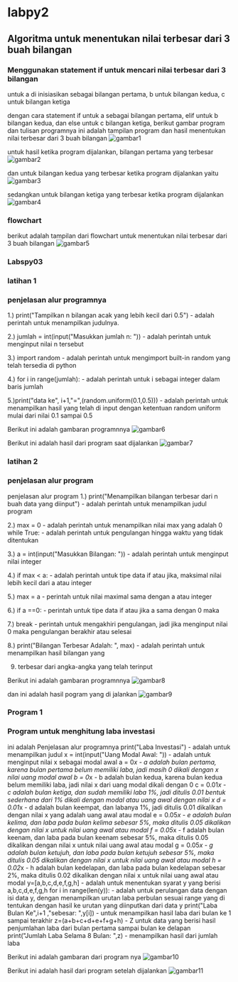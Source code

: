 # labpy2
## Algoritma untuk menentukan nilai terbesar dari 3 buah bilangan 
### Menggunakan statement if untuk mencari nilai terbesar dari 3 bilangan
untuk a di inisiasikan sebagai bilangan pertama, b untuk bilangan kedua, c untuk bilangan ketiga

dengan cara statement if untuk a sebagai bilangan pertama, elif untuk b bilangan kedua, dan else untuk c bilangan ketiga, berikut gambar program dan tulisan programnya
ini adalah tampilan program dan hasil menentukan nilai terbesar dari 3 buah bilangan 
![gambar1](ss/ss1.jpg)

untuk hasil ketika program dijalankan, bilangan pertama yang terbesar
![gambar2](ss/bil1.png)

dan untuk bilangan kedua yang terbesar ketika program dijalankan yaitu
![gambar3](ss/bil2.png)

sedangkan untuk bilangan ketiga yang terbesar ketika program dijalankan
![gambar4](ss/bil3.png)

### flowchart 
 berikut adalah tampilan dari flowchart untuk menentukan nilai terbesar dari 3 buah bilangan
![gambar5](ss/ss.2.jpg)

### Labspy03
### latihan 1
### penjelasan alur programnya
1.) print("Tampilkan n bilangan acak yang lebih kecil dari 0.5") - adalah perintah untuk menampilkan judulnya.

2.) jumlah = int(input("Masukkan jumlah n: ")) - adalah perintah untuk menginput nilai n tersebut

3.) import random - adalah perintah untuk mengimport built-in random yang telah tersedia di python

4.) for i in range(jumlah): - adalah perintah untuk i sebagai integer dalam baris jumlah

5.)print("data ke", i+1,"=",(random.uniform(0.1,0.5))) - adalah perintah untuk menampilkan hasil yang 
telah di input dengan ketentuan random uniform mulai dari nilai 0.1 sampai 0.5

 Berikut ini adalah gambaran programnnya
 ![gambar6](ss/ss.1.png)

 Berikut ini adalah hasil dari program saat dijalankan
 ![gambar7](ss/ss.3.png)

 ### latihan 2
 ### penjelasan alur program
 penjelasan alur program
1.) print("Menampilkan bilangan terbesar dari n buah data yang diinput") - adalah perintah untuk menampilkan judul program

2.) max = 0 - adalah perintah untuk menampilkan nilai max yang adalah 0
while True: - adalah perintah untuk pengulangan hingga waktu yang tidak ditentukan

3.) a = int(input("Masukkan Bilangan: ")) - adalah perintah untuk menginput nilai integer

4.) if max < a: - adalah perintah untuk tipe data if atau jika, maksimal nilai lebih kecil dari a atau integer

5.) max = a - perintah untuk nilai maximal sama dengan a atau integer

6.) if a ==0: - perintah untuk tipe data if atau jika a sama dengan 0 maka

7.) break - perintah untuk mengakhiri pengulangan, jadi jika menginput nilai 0 maka pengulangan berakhir atau selesai

8.) print("Bilangan Terbesar Adalah: ", max) - adalah perintah untuk menampilkan hasil bilangan yang 

9) terbesar dari angka-angka yang telah terinput

Berikut ini adalah gambaran programnnya
![gambar8](ss/ss4.png)

dan ini adalah hasil pogram yang di jalankan 
![gambar9](ss/ss5.png)

### Program 1
### Program untuk menghitung laba investasi
ini adalah Penjelasan alur programnya
print("Laba Investasi") - adalah untuk menampilkan judul
x = int(input("Uang Modal Awal: ")) - adalah untuk menginput nilai x sebagai modal awal
a = 0*x - a adalah bulan pertama, karena bulan pertama belum memiliki laba, jadi masih 0 dikali dengan x nilai uang modal awal
b = 0*x - b adalah bulan kedua, karena bulan kedua belum memiliki laba, jadi nilai x dari uang modal dikali dengan 0
c = 0.01*x - c adalah bulan ketiga, dan sudah memiliki laba 1%, jadi ditulis 0.01 bentuk sederhana dari 1% dikali dengan modal atau uang awal dengan nilai x
d = 0.01*x - d adalah bulan keempat, dan labanya 1%, jadi ditulis 0.01 dikalikan dengan nilai x yang adalah uang awal atau modal
e = 0.05*x - e adalah bulan kelima, dan laba pada bulan kelima sebesar 5%, maka ditulis 0.05 dikalikan dengan nilai x untuk nilai uang awal atau modal
f = 0.05*x - f adalah bulan keenam, dan laba pada bulan keenam sebesar 5%, maka ditulis 0.05 dikalikan dengan nilai x untuk nilai uang awal atau modal
g = 0.05*x - g adalah bulan ketujuh, dan laba pada bulan ketujuh sebesar 5%, maka ditulis 0.05 dikalikan dengan nilai x untuk nilai uang awal atau modal
h = 0.02*x - h adalah bulan kedelapan, dan laba pada bulan kedelapan sebesar 2%, maka ditulis 0.02 dikalikan dengan nilai x untuk nilai uang awal atau modal
y=[a,b,c,d,e,f,g,h] - adalah untuk menentukan syarat y yang berisi a,b,c,d,e,f,g,h
for i in range(len(y)): - adalah untuk perulangan data dengan isi data y, dengan menampilkan urutan laba perbulan sesuai range yang di tentukan dengan hasil ke urutan yang diinputkan dari data y
print("Laba Bulan Ke",i+1 ,"sebesar: ",y[i]) - untuk menampilkan hasil laba dari bulan ke 1 sampai terakhir
z=(a+b+c+d+e+f+g+h) - Z untuk data yang berisi hasil penjumlahan laba dari bulan pertama sampai bulan ke delapan
print("Jumlah Laba Selama 8 Bulan: ",z) - menampilkan hasil dari jumlah laba

Berikut ini adalah gambaran dari program nya
![gambar10](ss/ss6.png)

Berikut ini adalah hasil dari program setelah dijalankan
![gambar11](ss/ss7.png)